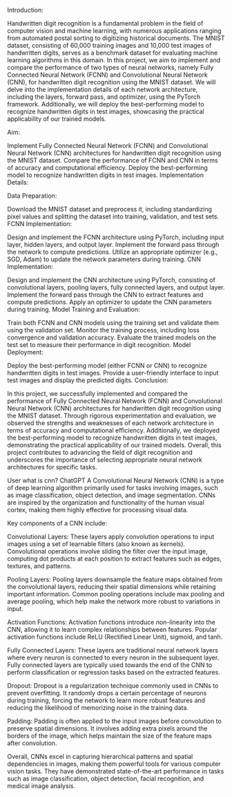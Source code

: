 Introduction:

Handwritten digit recognition is a fundamental problem in the field of computer vision and machine learning, with numerous applications ranging from automated postal sorting to digitizing historical documents. The MNIST dataset, consisting of 60,000 training images and 10,000 test images of handwritten digits, serves as a benchmark dataset for evaluating machine learning algorithms in this domain. In this project, we aim to implement and compare the performance of two types of neural networks, namely Fully Connected Neural Network (FCNN) and Convolutional Neural Network (CNN), for handwritten digit recognition using the MNIST dataset. We will delve into the implementation details of each network architecture, including the layers, forward pass, and optimizer, using the PyTorch framework. Additionally, we will deploy the best-performing model to recognize handwritten digits in test images, showcasing the practical applicability of our trained models.

Aim:

Implement Fully Connected Neural Network (FCNN) and Convolutional Neural Network (CNN) architectures for handwritten digit recognition using the MNIST dataset.
Compare the performance of FCNN and CNN in terms of accuracy and computational efficiency.
Deploy the best-performing model to recognize handwritten digits in test images.
Implementation Details:

Data Preparation:

Download the MNIST dataset and preprocess it, including standardizing pixel values and splitting the dataset into training, validation, and test sets.
FCNN Implementation:

Design and implement the FCNN architecture using PyTorch, including input layer, hidden layers, and output layer.
Implement the forward pass through the network to compute predictions.
Utilize an appropriate optimizer (e.g., SGD, Adam) to update the network parameters during training.
CNN Implementation:

Design and implement the CNN architecture using PyTorch, consisting of convolutional layers, pooling layers, fully connected layers, and output layer.
Implement the forward pass through the CNN to extract features and compute predictions.
Apply an optimizer to update the CNN parameters during training.
Model Training and Evaluation:

Train both FCNN and CNN models using the training set and validate them using the validation set.
Monitor the training process, including loss convergence and validation accuracy.
Evaluate the trained models on the test set to measure their performance in digit recognition.
Model Deployment:

Deploy the best-performing model (either FCNN or CNN) to recognize handwritten digits in test images.
Provide a user-friendly interface to input test images and display the predicted digits.
Conclusion:

In this project, we successfully implemented and compared the performance of Fully Connected Neural Network (FCNN) and Convolutional Neural Network (CNN) architectures for handwritten digit recognition using the MNIST dataset. Through rigorous experimentation and evaluation, we observed the strengths and weaknesses of each network architecture in terms of accuracy and computational efficiency. Additionally, we deployed the best-performing model to recognize handwritten digits in test images, demonstrating the practical applicability of our trained models. Overall, this project contributes to advancing the field of digit recognition and underscores the importance of selecting appropriate neural network architectures for specific tasks.

User
what is cnn?
ChatGPT
A Convolutional Neural Network (CNN) is a type of deep learning algorithm primarily used for tasks involving images, such as image classification, object detection, and image segmentation. CNNs are inspired by the organization and functionality of the human visual cortex, making them highly effective for processing visual data.

Key components of a CNN include:

Convolutional Layers: These layers apply convolution operations to input images using a set of learnable filters (also known as kernels). Convolutional operations involve sliding the filter over the input image, computing dot products at each position to extract features such as edges, textures, and patterns.

Pooling Layers: Pooling layers downsample the feature maps obtained from the convolutional layers, reducing their spatial dimensions while retaining important information. Common pooling operations include max pooling and average pooling, which help make the network more robust to variations in input.

Activation Functions: Activation functions introduce non-linearity into the CNN, allowing it to learn complex relationships between features. Popular activation functions include ReLU (Rectified Linear Unit), sigmoid, and tanh.

Fully Connected Layers: These layers are traditional neural network layers where every neuron is connected to every neuron in the subsequent layer. Fully connected layers are typically used towards the end of the CNN to perform classification or regression tasks based on the extracted features.

Dropout: Dropout is a regularization technique commonly used in CNNs to prevent overfitting. It randomly drops a certain percentage of neurons during training, forcing the network to learn more robust features and reducing the likelihood of memorizing noise in the training data.

Padding: Padding is often applied to the input images before convolution to preserve spatial dimensions. It involves adding extra pixels around the borders of the image, which helps maintain the size of the feature maps after convolution.

Overall, CNNs excel in capturing hierarchical patterns and spatial dependencies in images, making them powerful tools for various computer vision tasks. They have demonstrated state-of-the-art performance in tasks such as image classification, object detection, facial recognition, and medical image analysis.
